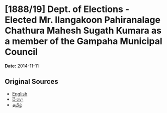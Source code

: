 # [1888/19] Dept. of Elections - Elected Mr. Ilangakoon Pahiranalage Chathura Mahesh Sugath Kumara as a member of the Gampaha Municipal Council

**Date:** 2014-11-11

## Original Sources

- [English](https://documents.gov.lk/view/extra-gazettes/2014/11/1888-19_E.pdf)
- [සිංහල](https://documents.gov.lk/view/extra-gazettes/2014/11/1888-19_S.pdf)
- [தமிழ்](https://documents.gov.lk/view/extra-gazettes/2014/11/1888-19_T.pdf)
